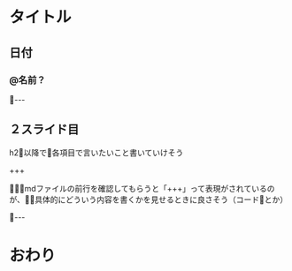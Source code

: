 # タイトル
## 日付
### @名前？

---

## ２スライド目
h2以降で各項目で言いたいこと書いていけそう

+++

mdファイルの前行を確認してもらうと「+++」って表現がされているのが、具体的にどういう内容を書くかを見せるときに良さそう（コードとか）

---

# おわり